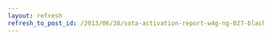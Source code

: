 ```yaml
---
layout: refresh
refresh_to_post_id: /2013/06/30/sota-activation-report-w4g-ng-027-black-rock-mountain
---
```

